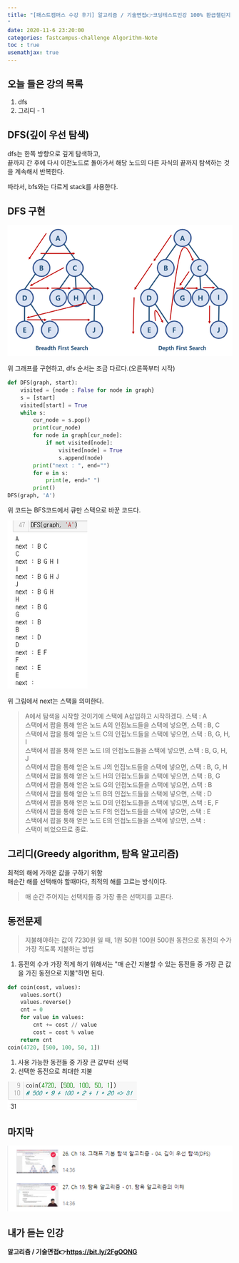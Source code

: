```yaml
---
title: "[패스트캠퍼스 수강 후기] 알고리즘 / 기술면접👉코딩테스트인강 100% 환급챌린지 19회차 미션
"
date: 2020-11-6 23:20:00
categories: fastcampus-challenge Algorithm-Note
toc : true
usemathjax: true
---
```


## 오늘 들은 강의 목록

1. dfs
2. 그리디 - 1

## DFS(깊이 우선 탐색)

dfs는 한쪽 방향으로 깊게 탐색하고,  
끝까지 간 후에 다시 이전노드로 돌아가서 해당 노드의 다른 자식의 끝까지 탐색하는 것을 계속해서 반복한다.

따라서, bfs와는 다르게 stack를 사용한다.

## DFS 구현

![그래프](/assets/images/fastchallenge/day19/BFSDFS.png)

위 그래프를 구현하고, dfs 순서는 조금 다르다.(오른쪽부터 시작)

```py
def DFS(graph, start):
    visited = {node : False for node in graph}
    s = [start]
    visited[start] = True
    while s:
        cur_node = s.pop()
        print(cur_node)
        for node in graph[cur_node]:
            if not visited[node]:
                visited[node] = True
                s.append(node)
        print("next : ", end="")
        for e in s:
            print(e, end=" ")
        print()
DFS(graph, 'A')
```

위 코드는 BFS코드에서 큐만 스택으로 바꾼 코드다.

![dfs](/assets/images/fastchallenge/day19/dfs.PNG)

위 그림에서 next는 스택을 의미한다.

>A에서 탐색을 시작할 것이기에 스택에 A삽입하고 시작하겠다. 스택 : A  
스택에서 팝을 통해 얻은 노드 A의 인접노드들을 스택에 넣으면, 스택 : B, C  
스택에서 팝을 통해 얻은 노드 C의 인접노드들을 스택에 넣으면, 스택 : B, G, H, I  
스택에서 팝을 통해 얻은 노드 I의 인접노드들을 스택에 넣으면, 스택 : B, G, H, J  
스택에서 팝을 통해 얻은 노드 J의 인접노드들을 스택에 넣으면, 스택 : B, G, H  
스택에서 팝을 통해 얻은 노드 H의 인접노드들을 스택에 넣으면, 스택 : B, G  
스택에서 팝을 통해 얻은 노드 G의 인접노드들을 스택에 넣으면, 스택 : B  
스택에서 팝을 통해 얻은 노드 B의 인접노드들을 스택에 넣으면, 스택 : D  
스택에서 팝을 통해 얻은 노드 D의 인접노드들을 스택에 넣으면, 스택 : E, F  
스택에서 팝을 통해 얻은 노드 F의 인접노드들을 스택에 넣으면, 스택 : E  
스택에서 팝을 통해 얻은 노드 E의 인접노드들을 스택에 넣으면, 스택 :  
스택이 비었으므로 종료.

## 그리디(Greedy algorithm, 탐욕 알고리즘)

최적의 해에 가까운 값을 구하기 위함  
매순간 해를 선택해야 할때마다, 최적의 해를 고르는 방식이다.  

> 매 순간 주어지는 선택지들 중 가장 좋은 선택지를 고른다.

## 동전문제

> 지불해야하는 값이 7230원 일 때, 1원 50원 100원 500원 동전으로 동전의 수가 가장 적도록 지불하는 방법

1. 동전의 수가 가장 적게 하기 위해서는 "매 순간 지불할 수 있는 동전들 중 가장 큰 값을 가진 동전으로 지불"하면 된다.

```py
def coin(cost, values):
    values.sort()
    values.reverse()
    cnt = 0
    for value in values:
        cnt += cost // value
        cost = cost % value
    return cnt
coin(4720, [500, 100, 50, 1])
```

1. 사용 가능한 동전들 중 가장 큰 값부터 선택
2. 선택한 동전으로 최대한 지불

![coin](/assets/images/fastchallenge/day19/coin.PNG)

## 마지막

![수강](/assets/images/fastchallenge/day19/수강.PNG)

## 내가 듣는 인강

**알고리즘 / 기술면접👉https://bit.ly/2FgOONG**